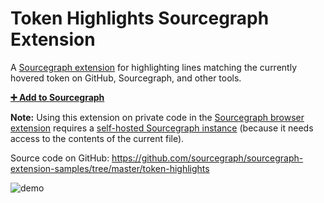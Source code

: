 # Token Highlights Sourcegraph Extension

A [Sourcegraph extension](https://docs.sourcegraph.com/extensions) for highlighting lines matching the currently hovered token on GitHub, Sourcegraph, and other tools.

[**➕ Add to Sourcegraph**](https://sourcegraph.com/extensions/chris/token-highlights)

**Note:** Using this extension on private code in the [Sourcegraph browser extension](https://docs.sourcegraph.com/integration/browser_extension) requires a [self-hosted Sourcegraph instance](https://docs.sourcegraph.com/#quickstart) (because it needs access to the contents of the current file).

Source code on GitHub: https://github.com/sourcegraph/sourcegraph-extension-samples/tree/master/token-highlights

![demo](https://user-images.githubusercontent.com/1387653/45539771-86065a80-b7bf-11e8-8d44-d9878cbae054.gif)
